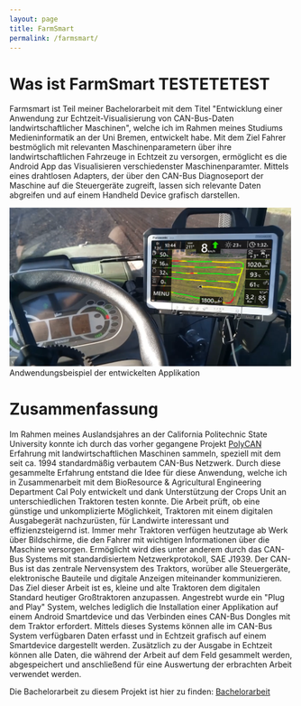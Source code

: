 ```yaml
---
layout: page
title: FarmSmart
permalink: /farmsmart/
---
```

# Was ist FarmSmart TESTETETEST
Farmsmart ist Teil meiner Bachelorarbeit mit dem Titel "Entwicklung einer Anwendung zur Echtzeit-Visualisierung
von CAN-Bus-Daten landwirtschaftlicher Maschinen", welche ich im Rahmen meines Studiums Medieninformatik an der Uni Bremen, entwickelt habe. 
Mit dem Ziel Fahrer bestmöglich mit relevanten Maschinenparametern über ihre landwirtschaftlichen Fahrzeuge in Echtzeit zu versorgen, ermöglicht es die Android App das Visualisieren verschiedenster Maschinenparamter. Mittels eines drahtlosen Adapters, der über den CAN-Bus Diagnoseport der Maschine auf die Steuergeräte zugreift, lassen sich relevante Daten abgreifen und auf einem Handheld Device grafisch darstellen.  

<div style="margin:0auto;"><img src="/farmsmart/Anwendungsbeispiel.png" alt="Anwendungsbeispiel" width="500"/></div>
<div style="text-align:left;">Andwendungsbeispiel der entwickelten Applikation</div>

# Zusammenfassung
Im Rahmen meines Auslandsjahres an der California Politechnic State University konnte ich durch das vorher gegangene Projekt [PolyCAN](/polycan/) Erfahrung mit landwirtschaftlichen Maschinen sammeln, speziell mit dem seit ca. 1994 standardmäßig verbautem CAN-Bus Netzwerk. Durch diese gesammelte Erfahrung entstand die Idee für diese Anwendung, welche ich in Zusammenarbeit mit dem BioResource & Agricultural Engineering Department Cal Poly entwickelt und dank Unterstützung der Crops Unit an unterschiedlichen Traktoren testen konnte. Die Arbeit prüft, ob eine günstige und unkomplizierte Möglichkeit, Traktoren mit einem digitalen Ausgabegerät nachzurüsten, für Landwirte interessant und effizienzsteigernd ist. Immer mehr Traktoren verfügen heutzutage ab Werk über Bildschirme, die den Fahrer mit wichtigen Informationen über die Maschine versorgen. Ermöglicht wird dies unter anderem durch das CAN-Bus Systems mit standardisiertem Netzwerkprotokoll, SAE J1939. Der CAN-Bus ist das zentrale Nervensystem des Traktors, worüber alle Steuergeräte, elektronische Bauteile und digitale Anzeigen miteinander kommunizieren. Das Ziel dieser Arbeit ist es, kleine und alte Traktoren dem digitalen Standard heutiger Großtraktoren anzupassen. Angestrebt wurde ein "Plug and Play" System, welches lediglich die Installation einer Applikation auf einem Android Smartdevice und das Verbinden eines CAN-Bus Dongles mit dem Traktor erfordert. Mittels dieses Systems können alle im CAN-Bus System verfügbaren Daten erfasst und in Echtzeit grafisch auf einem Smartdevice dargestellt werden. Zusätzlich zu der Ausgabe in Echtzeit können alle Daten, die während der Arbeit auf dem Feld gesammelt werden, abgespeichert und anschließend für eine Auswertung der erbrachten Arbeit verwendet werden.



Die Bachelorarbeit zu diesem Projekt ist hier zu finden: [Bachelorarbeit](/farmsmart/Bachelorarbeit_ColinWeber.pdf)
